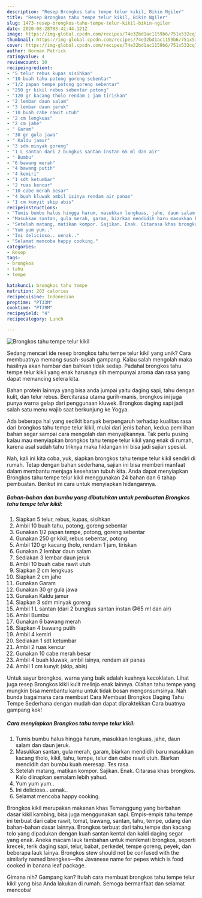 ```yaml
---
description: "Resep Brongkos tahu tempe telur kikil, Bikin Ngiler"
title: "Resep Brongkos tahu tempe telur kikil, Bikin Ngiler"
slug: 1473-resep-brongkos-tahu-tempe-telur-kikil-bikin-ngiler
date: 2020-08-28T03:42:44.121Z
image: https://img-global.cpcdn.com/recipes/74e32bd1ac1159b6/751x532cq70/brongkos-tahu-tempe-telur-kikil-foto-resep-utama.jpg
thumbnail: https://img-global.cpcdn.com/recipes/74e32bd1ac1159b6/751x532cq70/brongkos-tahu-tempe-telur-kikil-foto-resep-utama.jpg
cover: https://img-global.cpcdn.com/recipes/74e32bd1ac1159b6/751x532cq70/brongkos-tahu-tempe-telur-kikil-foto-resep-utama.jpg
author: Norman Patrick
ratingvalue: 4
reviewcount: 10
recipeingredient:
- "5 telur rebus kupas sisihkan"
- "10 buah tahu potong goreng sebentar"
- "1/2 papan tempe potong goreng sebentar"
- "250 gr kikil rebus sebentar potong"
- "120 gr kacang tholo rendam 1 jam tiriskan"
- "2 lembar daun salam"
- "3 lembar daun jeruk"
- "10 buah cabe rawit utuh"
- "2 cm lengkuas"
- "2 cm jahe"
- " Garam"
- "30 gr gula jawa"
- " Kaldu jamur"
- "3 sdm minyak goreng"
- "1 L santan dari 2 bungkus santan instan 65 ml dan air"
- " Bumbu"
- "6 bawang merah"
- "4 bawang putih"
- "4 kemiri"
- "1 sdt ketumbar"
- "2 ruas kencur"
- "10 cabe merah besar"
- "4 buah kluwak ambil isinya rendam air panas"
- "1 cm kunyit skip abis"
recipeinstructions:
- "Tumis bumbu halus hingga harum, masukkan lengkuas, jahe, daun salam dan daun jeruk."
- "Masukkan santan, gula merah, garam, biarkan mendidih baru masukkan kacang tholo, kikil, tahu, tempe, telur dan cabe rawit utuh. Biarkan mendidih dan bumbu kuah meresap. Tes rasa."
- "Setelah matang, matikan kompor. Sajikan. Enak. Citarasa khas brongkos. Kalo diinapkan semalam lebih yahud."
- "Yum yum yum.."
- "Ini delicioso.. uenak.."
- "Selamat mencoba happy cooking."
categories:
- Resep
tags:
- brongkos
- tahu
- tempe

katakunci: brongkos tahu tempe 
nutrition: 203 calories
recipecuisine: Indonesian
preptime: "PT33M"
cooktime: "PT39M"
recipeyield: "4"
recipecategory: Lunch

---
```



![Brongkos tahu tempe telur kikil](https://img-global.cpcdn.com/recipes/74e32bd1ac1159b6/751x532cq70/brongkos-tahu-tempe-telur-kikil-foto-resep-utama.jpg)

Sedang mencari ide resep brongkos tahu tempe telur kikil yang unik? Cara membuatnya memang susah-susah gampang. Kalau salah mengolah maka hasilnya akan hambar dan bahkan tidak sedap. Padahal brongkos tahu tempe telur kikil yang enak harusnya sih mempunyai aroma dan rasa yang dapat memancing selera kita.

Bahan protein lainnya yang bisa anda jumpai yaitu daging sapi, tahu dengan kulit, dan telur rebus. Bercitarasa utama gurih-manis, brongkos ini juga punya warna gelap dari penggunaan kluwek. Brongkos daging sapi jadi salah satu menu wajib saat berkunjung ke Yogya.

Ada beberapa hal yang sedikit banyak berpengaruh terhadap kualitas rasa dari brongkos tahu tempe telur kikil, mulai dari jenis bahan, kedua pemilihan bahan segar sampai cara mengolah dan menyajikannya. Tak perlu pusing kalau mau menyiapkan brongkos tahu tempe telur kikil yang enak di rumah, karena asal sudah tahu triknya maka hidangan ini bisa jadi sajian spesial.


Nah, kali ini kita coba, yuk, siapkan brongkos tahu tempe telur kikil sendiri di rumah. Tetap dengan bahan sederhana, sajian ini bisa memberi manfaat dalam membantu menjaga kesehatan tubuh kita. Anda dapat menyiapkan Brongkos tahu tempe telur kikil menggunakan 24 bahan dan 6 tahap pembuatan. Berikut ini cara untuk menyiapkan hidangannya.

<!--inarticleads1-->

##### Bahan-bahan dan bumbu yang dibutuhkan untuk pembuatan Brongkos tahu tempe telur kikil:

1. Siapkan 5 telur, rebus, kupas, sisihkan
1. Ambil 10 buah tahu, potong, goreng sebentar
1. Gunakan 1/2 papan tempe, potong, goreng sebentar
1. Gunakan 250 gr kikil, rebus sebentar, potong
1. Ambil 120 gr kacang tholo, rendam 1 jam, tiriskan
1. Gunakan 2 lembar daun salam
1. Sediakan 3 lembar daun jeruk
1. Ambil 10 buah cabe rawit utuh
1. Siapkan 2 cm lengkuas
1. Siapkan 2 cm jahe
1. Gunakan  Garam
1. Gunakan 30 gr gula jawa
1. Gunakan  Kaldu jamur
1. Siapkan 3 sdm minyak goreng
1. Ambil 1 L santan (dari 2 bungkus santan instan @65 ml dan air)
1. Ambil  Bumbu
1. Gunakan 6 bawang merah
1. Siapkan 4 bawang putih
1. Ambil 4 kemiri
1. Sediakan 1 sdt ketumbar
1. Ambil 2 ruas kencur
1. Gunakan 10 cabe merah besar
1. Ambil 4 buah kluwak, ambil isinya, rendam air panas
1. Ambil 1 cm kunyit (skip, abis)


Untuk sayur brongkos, warna yang baik adalah kuahnya kecoklatan. Lihat juga resep Brongkos kikil kulit melinjo enak lainnya. Olahan tahu tempe yang mungkin bisa membantu kamu untuk tidak bosan mengonsumsinya. Nah bunda bagaimana cara membuat Cara Membuat Brongkos Daging Tahu Tempe Sederhana dengan mudah dan dapat dipraktekkan Cara buatnya gampang kok! 

<!--inarticleads2-->

##### Cara menyiapkan Brongkos tahu tempe telur kikil:

1. Tumis bumbu halus hingga harum, masukkan lengkuas, jahe, daun salam dan daun jeruk.
1. Masukkan santan, gula merah, garam, biarkan mendidih baru masukkan kacang tholo, kikil, tahu, tempe, telur dan cabe rawit utuh. Biarkan mendidih dan bumbu kuah meresap. Tes rasa.
1. Setelah matang, matikan kompor. Sajikan. Enak. Citarasa khas brongkos. Kalo diinapkan semalam lebih yahud.
1. Yum yum yum..
1. Ini delicioso.. uenak..
1. Selamat mencoba happy cooking.


Brongkos kikil merupakan makanan khas Temanggung yang berbahan dasar kikil kambing, bisa juga menggunakan sapi. Empis-empis tahu tempe ini terbuat dari cabe rawit, tomat, bawang, santan, tahu, tempe, udang dan bahan-bahan dasar lainnya. Brongkos terbuat dari tahu,tempe dan kacang tolo yang dipadukan dengan kuah santan kental dan kaldi daging segar yang enak. Aneka macam lauk tambahan untuk menikmati brongkos, seperti krecek, terik daging sapi, telur, babat, perkedel, tempe goreng, peyek, dan beberapa lauk lainya. Brongkos stew should not be confused with the similarly named brengkes—the Javanese name for pepes which is food cooked in banana leaf package. 

Gimana nih? Gampang kan? Itulah cara membuat brongkos tahu tempe telur kikil yang bisa Anda lakukan di rumah. Semoga bermanfaat dan selamat mencoba!
